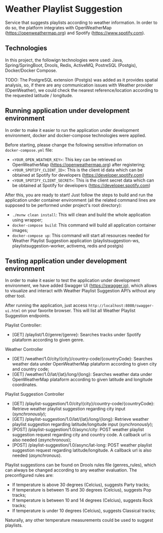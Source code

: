 # Weather Playlist Suggestion

Service that suggests playlists according to weather information.
In order to do so, the platform integrates with OpenWeatherMap (https://openweathermap.org) and Spotify (https://www.spotify.com).

## Technologies

In this project, the followign technologies were used: Java, Spring/SpringBoot, Drools, Redis, ActiveMQ, PostreSQL (Postgis), Docker/Docker Compose.

TODO: The PostgreSQL extension (Postgis) was added as it provides spatial analysis, so, if there are any communication issues with Weather provider (OpenWeather), we could check the nearest reference/location according to the requested latitude / longitude.

## Running application under development environment

In order to make it easier to run the application under development environment, docker and docker-compose technologies were applied.

Before starting, please change the following sensitive information on `docker-compose.yml` file:

* `<YOUR_OPEN_WEATHER_KEY>`: This key can be retrieved on OpenWeatherMap (https://openweathermap.org) after registering;
* `<YOUR_SPOTIFY_CLIENT_ID>`: This is the client id data which can be obtained at Spotify for developers (https://developer.spotify.com)
* `<YOUR_SPOTIFY_CLIENT_SECRET>`: This is the client secret data which can be obtained at Spotify for developers (https://developer.spotify.com)

After this, you are ready to start! Just follow the steps to build and run the application under container environment (all the related command lines are supposed to be performed under project's root directory): 
 
* `./mvnw clean install`: This will clean and build the whole application using wrapper;
* `docker-compose build`: This command will build all application container images;
* `docker-compose up`: This command will start all resources needed for Weather Playlist Suggestion application (playlistsuggestion-ws, playlistsuggestion-worker, activemq, redis and postgis)

## Testing application under development environment

In order to make it easier to test the application under development environment, we have added Swagger UI (https://swagger.io), which allows to visualize and interact with Weather Playlist Suggestion API’s without any other tool.

After running the application, just access `http://localhost:8080/swagger-ui.html` on your favorite browser. This will list all Weather Playlist Suggestion endpoints.

Playlist Controller:
* [GET] /playlist/1.0/genre/{genre}: Searches tracks under Spotify plataform according to given genre.

Weather Controller
* [GET] /weather/1.0/city/{city}/country-code/{countryCode}: Searches weather data under OpenWeatherMap plataform according to given city and country code;
* [GET] /weather/1.0/lat/{lat}/long/{long}: Searches weather data under OpenWeatherMap plataform according to given latitude and longitude coordinates.

Playlist Suggestion Controller
* [GET] /playlist-suggestion/1.0/city/{city}/country-code/{countryCode}: Retrieve weather playlist suggestion regarding city input (*synchronously*);
* [GET] /playlist-suggestion/1.0/lat/{lat}/long/{long}: Retrieve weather playlist suggestion regarding latitude/longitude input (*synchronously*);
* [POST] /playlist-suggestion/1.0/async/city: POST weather playlist suggestion request regarding city and country code. A callback url is also needed (*asynchronous*);
* [POST] /playlist-suggestion/1.0/async/lat-long: POST weather playlist suggestion request regarding latitude/longitude. A callback url is also needed (*asynchronous*).

Playlist suggestions can be found on Drools rules file (genres_rules), which can always be changed according to any weather evaluation.
The preconfigured rules are:
* If temperature is above 30 degrees (Celcius), suggests Party tracks;
* If temperature is between 15 and 30 degrees (Celcius), suggests Pop tracks;
* If temperature is between 10 and 14 degrees (Celcius), suggests Rock tracks;
* If temperature is under 10 degrees (Celcius), suggests Classical tracks;

Naturally, any other temperature measurements could be used to suggest playlists.